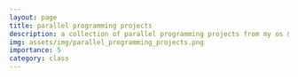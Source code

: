 ```yaml
---
layout: page
title: parallel programming projects
description: a collection of parallel programming projects from my os & parallel algo class
img: assets/img/parallel_programming_projects.png
importance: 5
category: class
---
```

